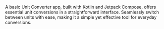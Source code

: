 A basic Unit Converter app, built with Kotlin and Jetpack Compose, offers essential unit conversions in a straightforward interface. Seamlessly switch between units with ease, making it a simple yet effective tool for everyday conversions.
